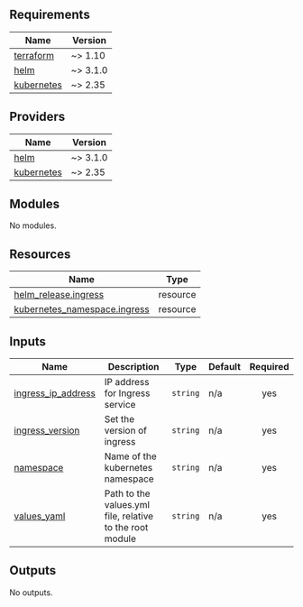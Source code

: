 <!-- BEGIN_TF_DOCS -->
## Requirements

| Name | Version |
|------|---------|
| <a name="requirement_terraform"></a> [terraform](#requirement\_terraform) | ~> 1.10 |
| <a name="requirement_helm"></a> [helm](#requirement\_helm) | ~> 3.1.0 |
| <a name="requirement_kubernetes"></a> [kubernetes](#requirement\_kubernetes) | ~> 2.35 |

## Providers

| Name | Version |
|------|---------|
| <a name="provider_helm"></a> [helm](#provider\_helm) | ~> 3.1.0 |
| <a name="provider_kubernetes"></a> [kubernetes](#provider\_kubernetes) | ~> 2.35 |

## Modules

No modules.

## Resources

| Name | Type |
|------|------|
| [helm_release.ingress](https://registry.terraform.io/providers/hashicorp/helm/latest/docs/resources/release) | resource |
| [kubernetes_namespace.ingress](https://registry.terraform.io/providers/hashicorp/kubernetes/latest/docs/resources/namespace) | resource |

## Inputs

| Name | Description | Type | Default | Required |
|------|-------------|------|---------|:--------:|
| <a name="input_ingress_ip_address"></a> [ingress\_ip\_address](#input\_ingress\_ip\_address) | IP address for Ingress service | `string` | n/a | yes |
| <a name="input_ingress_version"></a> [ingress\_version](#input\_ingress\_version) | Set the version of ingress | `string` | n/a | yes |
| <a name="input_namespace"></a> [namespace](#input\_namespace) | Name of the kubernetes namespace | `string` | n/a | yes |
| <a name="input_values_yaml"></a> [values\_yaml](#input\_values\_yaml) | Path to the values.yml file, relative to the root module | `string` | n/a | yes |

## Outputs

No outputs.
<!-- END_TF_DOCS -->